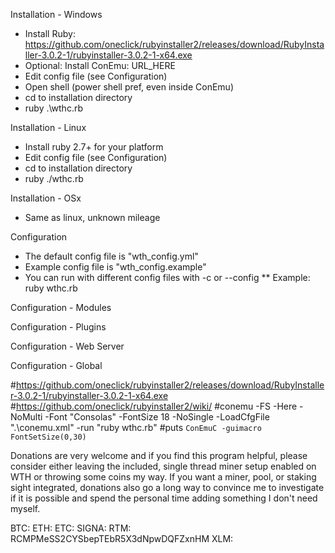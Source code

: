 Installation - Windows
* Install Ruby: https://github.com/oneclick/rubyinstaller2/releases/download/RubyInstaller-3.0.2-1/rubyinstaller-3.0.2-1-x64.exe
* Optional: Install ConEmu: URL_HERE
* Edit config file (see Configuration)
* Open shell (power shell pref, even inside ConEmu)
* cd to installation directory
* ruby .\wthc.rb

Installation - Linux
* Install ruby 2.7+ for your platform
* Edit config file (see Configuration)
* cd to installation directory
* ruby ./wthc.rb

Installation - OSx
* Same as linux, unknown mileage

Configuration
* The default config file is "wth_config.yml"
* Example config file is "wth_config.example"
* You can run with different config files with -c <FILE> or --config <FILE>
** Example:  ruby wthc.rb

Configuration - Modules

Configuration - Plugins

Configuration - Web Server

Configuration - Global



#https://github.com/oneclick/rubyinstaller2/releases/download/RubyInstaller-3.0.2-1/rubyinstaller-3.0.2-1-x64.exe
#https://github.com/oneclick/rubyinstaller2/wiki/
#conemu -FS -Here -NoMulti -Font "Consolas" -FontSize 18 -NoSingle -LoadCfgFile ".\conemu.xml" -run "ruby wthc.rb"
#puts `ConEmuC -guimacro FontSetSize(0,30)`

Donations are very welcome and if you find this program helpful, please consider either leaving the
included, single thread miner setup enabled on WTH or throwing some coins my way.  If you want a
miner, pool, or staking sight integrated, donations also go a long way to convince me to
investigate if it is possible and spend the personal time adding something I don't need myself.

BTC: 
ETH: 
ETC: 
SIGNA: 
RTM: RCMPMeSS2CYSbepTEbR5X3dNpwDQFZxnHM
XLM: 
